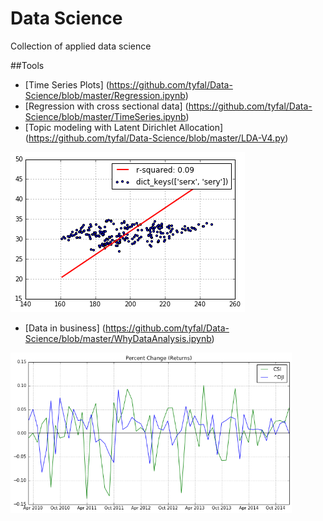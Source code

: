 # Data Science

Collection of applied data science

##Tools
* [Time Series Plots] (https://github.com/tyfal/Data-Science/blob/master/Regression.ipynb)
* [Regression with cross sectional data] (https://github.com/tyfal/Data-Science/blob/master/TimeSeries.ipynb)
* [Topic modeling with Latent Dirichlet Allocation] (https://github.com/tyfal/Data-Science/blob/master/LDA-V4.py)

![reg](https://github.com/tyfal/Data-Science/blob/master/Regression-git.png)

* [Data in business] (https://github.com/tyfal/Data-Science/blob/master/WhyDataAnalysis.ipynb)

<img src="https://github.com/tyfal/Data-Science/blob/master/TimeSeries.png" alt="time series graph" width = "450" />

